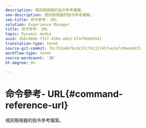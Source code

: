 ```yaml
---
description: 視訊檢視器的指令參考檔案。
seo-description: 視訊檢視器的指令參考檔案。
seo-title: 命令參考- URL
solution: Experience Manager
title: 命令參考- URL
topic: Dynamic media
uuid: db8c48de-f31f-430e-a8e2-bfaf668d4541
translation-type: tm+mt
source-git-commit: 7bc7b3a86fbcdc57cfdc31745fae3afc06e44b15
workflow-type: tm+mt
source-wordcount: '30'
ht-degree: 0%

---
```



# 命令參考- URL{#command-reference-url}

視訊檢視器的指令參考檔案。

